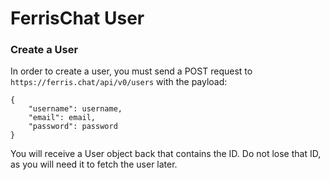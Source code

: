 # FerrisChat User

### Create a User

In order to create a user, you must send a POST request to `https://ferris.chat/api/v0/users` with the payload:
```
{
    "username": username,
    "email": email,
    "password": password
}
```

You will receive a User object back that contains the ID. Do not lose that ID, as you will need it to fetch the user later.